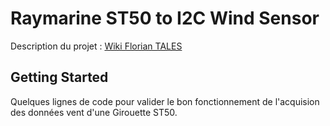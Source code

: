 # Raymarine ST50 to I2C Wind Sensor

Description du projet : [Wiki Florian TALES](http://floriantales.hd.free.fr/doku.php?id=electronique:micro_controleurs:attiny85:i2c_wind_sensor)

## Getting Started

Quelques lignes de code pour valider le bon fonctionnement de l'acquision des données vent d'une Girouette ST50.
